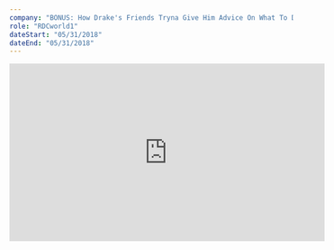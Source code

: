 ```yaml
---
company: "BONUS: How Drake's Friends Tryna Give Him Advice On What To Do During This Beef With Pusha T"
role: "RDCworld1"
dateStart: "05/31/2018"
dateEnd: "05/31/2018"
---
```


<iframe width="560" height="315" src="https://www.youtube.com/embed/bQWok0IiBdY?si=boUBJY0T-JF62Siy" title="YouTube video player" frameborder="0" allow="accelerometer; autoplay; clipboard-write; encrypted-media; gyroscope; picture-in-picture; web-share" referrerpolicy="strict-origin-when-cross-origin" allowfullscreen></iframe>